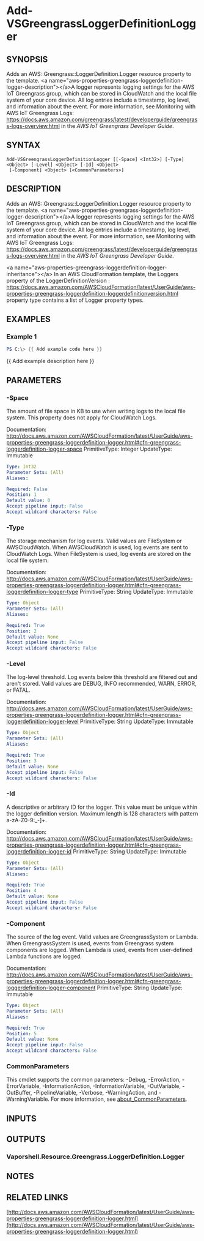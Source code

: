 # Add-VSGreengrassLoggerDefinitionLogger

## SYNOPSIS
Adds an AWS::Greengrass::LoggerDefinition.Logger resource property to the template.
\<a name="aws-properties-greengrass-loggerdefinition-logger-description"\>\</a\>A logger represents logging settings for the AWS IoT Greengrass group, which can be stored in CloudWatch and the local file system of your core device.
All log entries include a timestamp, log level, and information about the event.
For more information, see Monitoring with AWS IoT Greengrass Logs: https://docs.aws.amazon.com/greengrass/latest/developerguide/greengrass-logs-overview.html in the *AWS IoT Greengrass Developer Guide*.

## SYNTAX

```
Add-VSGreengrassLoggerDefinitionLogger [[-Space] <Int32>] [-Type] <Object> [-Level] <Object> [-Id] <Object>
 [-Component] <Object> [<CommonParameters>]
```

## DESCRIPTION
Adds an AWS::Greengrass::LoggerDefinition.Logger resource property to the template.
\<a name="aws-properties-greengrass-loggerdefinition-logger-description"\>\</a\>A logger represents logging settings for the AWS IoT Greengrass group, which can be stored in CloudWatch and the local file system of your core device.
All log entries include a timestamp, log level, and information about the event.
For more information, see Monitoring with AWS IoT Greengrass Logs: https://docs.aws.amazon.com/greengrass/latest/developerguide/greengrass-logs-overview.html in the *AWS IoT Greengrass Developer Guide*.

\<a name="aws-properties-greengrass-loggerdefinition-logger-inheritance"\>\</a\> In an AWS CloudFormation template, the Loggers property of the  LoggerDefinitionVersion : https://docs.aws.amazon.com/AWSCloudFormation/latest/UserGuide/aws-properties-greengrass-loggerdefinition-loggerdefinitionversion.html property type contains a list of Logger property types.

## EXAMPLES

### Example 1
```powershell
PS C:\> {{ Add example code here }}
```

{{ Add example description here }}

## PARAMETERS

### -Space
The amount of file space in KB to use when writing logs to the local file system.
This property does not apply for CloudWatch Logs.

Documentation: http://docs.aws.amazon.com/AWSCloudFormation/latest/UserGuide/aws-properties-greengrass-loggerdefinition-logger.html#cfn-greengrass-loggerdefinition-logger-space
PrimitiveType: Integer
UpdateType: Immutable

```yaml
Type: Int32
Parameter Sets: (All)
Aliases:

Required: False
Position: 1
Default value: 0
Accept pipeline input: False
Accept wildcard characters: False
```

### -Type
The storage mechanism for log events.
Valid values are FileSystem or AWSCloudWatch.
When AWSCloudWatch is used, log events are sent to CloudWatch Logs.
When FileSystem is used, log events are stored on the local file system.

Documentation: http://docs.aws.amazon.com/AWSCloudFormation/latest/UserGuide/aws-properties-greengrass-loggerdefinition-logger.html#cfn-greengrass-loggerdefinition-logger-type
PrimitiveType: String
UpdateType: Immutable

```yaml
Type: Object
Parameter Sets: (All)
Aliases:

Required: True
Position: 2
Default value: None
Accept pipeline input: False
Accept wildcard characters: False
```

### -Level
The log-level threshold.
Log events below this threshold are filtered out and aren't stored.
Valid values are DEBUG, INFO recommended, WARN, ERROR, or FATAL.

Documentation: http://docs.aws.amazon.com/AWSCloudFormation/latest/UserGuide/aws-properties-greengrass-loggerdefinition-logger.html#cfn-greengrass-loggerdefinition-logger-level
PrimitiveType: String
UpdateType: Immutable

```yaml
Type: Object
Parameter Sets: (All)
Aliases:

Required: True
Position: 3
Default value: None
Accept pipeline input: False
Accept wildcard characters: False
```

### -Id
A descriptive or arbitrary ID for the logger.
This value must be unique within the logger definition version.
Maximum length is 128 characters with pattern a-zA-Z0-9:_-\]+.

Documentation: http://docs.aws.amazon.com/AWSCloudFormation/latest/UserGuide/aws-properties-greengrass-loggerdefinition-logger.html#cfn-greengrass-loggerdefinition-logger-id
PrimitiveType: String
UpdateType: Immutable

```yaml
Type: Object
Parameter Sets: (All)
Aliases:

Required: True
Position: 4
Default value: None
Accept pipeline input: False
Accept wildcard characters: False
```

### -Component
The source of the log event.
Valid values are GreengrassSystem or Lambda.
When GreengrassSystem is used, events from Greengrass system components are logged.
When Lambda is used, events from user-defined Lambda functions are logged.

Documentation: http://docs.aws.amazon.com/AWSCloudFormation/latest/UserGuide/aws-properties-greengrass-loggerdefinition-logger.html#cfn-greengrass-loggerdefinition-logger-component
PrimitiveType: String
UpdateType: Immutable

```yaml
Type: Object
Parameter Sets: (All)
Aliases:

Required: True
Position: 5
Default value: None
Accept pipeline input: False
Accept wildcard characters: False
```

### CommonParameters
This cmdlet supports the common parameters: -Debug, -ErrorAction, -ErrorVariable, -InformationAction, -InformationVariable, -OutVariable, -OutBuffer, -PipelineVariable, -Verbose, -WarningAction, and -WarningVariable. For more information, see [about_CommonParameters](http://go.microsoft.com/fwlink/?LinkID=113216).

## INPUTS

## OUTPUTS

### Vaporshell.Resource.Greengrass.LoggerDefinition.Logger
## NOTES

## RELATED LINKS

[http://docs.aws.amazon.com/AWSCloudFormation/latest/UserGuide/aws-properties-greengrass-loggerdefinition-logger.html](http://docs.aws.amazon.com/AWSCloudFormation/latest/UserGuide/aws-properties-greengrass-loggerdefinition-logger.html)

